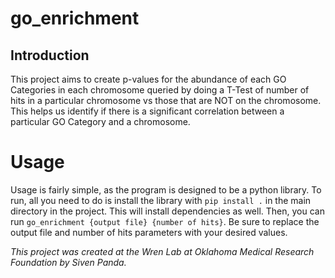 # go_enrichment
## Introduction
This project aims to create p-values for the abundance of each GO Categories in each chromosome queried by doing a T-Test of number of hits in a particular chromosome vs those that are NOT on the chromosome. This helps us identify if there is a significant correlation between a particular GO Category and a chromosome.

# Usage
Usage is fairly simple, as the program is designed to be a python library. To run, all you need to do is install the library with `pip install .` in the main directory in the project. This will install dependencies as well. Then, you can run `go_enrichment {output file} {number of hits}`. Be sure to replace the output file and number of hits parameters with your desired values.


*This project was created at the Wren Lab at Oklahoma Medical Research Foundation by Siven Panda.*
